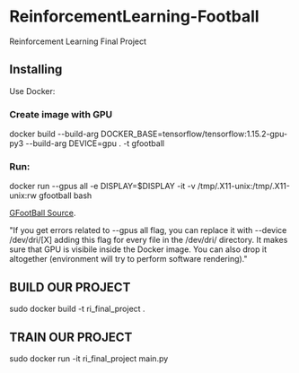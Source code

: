 # ReinforcementLearning-Football

Reinforcement Learning Final Project


## Installing

Use Docker:

### Create image with GPU

docker build --build-arg DOCKER_BASE=tensorflow/tensorflow:1.15.2-gpu-py3 --build-arg DEVICE=gpu . -t gfootball

### Run:

docker run --gpus all -e DISPLAY=$DISPLAY -it -v /tmp/.X11-unix:/tmp/.X11-unix:rw gfootball bash

[GFootBall Source](https://github.com/google-research/football/blob/master/gfootball/doc/docker.md).

"If you get errors related to --gpus all flag, you can replace it with --device /dev/dri/[X] adding this flag for every file in the /dev/dri/ directory. It makes sure that GPU is visibile inside the Docker image. You can also drop it altogether (environment will try to perform software rendering)."

## BUILD OUR PROJECT

sudo docker build -t ri_final_project .

## TRAIN OUR PROJECT

sudo docker run -it ri_final_project main.py


